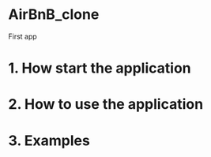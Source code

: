 # AirBnB_clone
First app

# 1. How start the application

# 2. How to use the application

# 3. Examples
